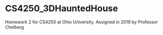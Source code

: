 # CS4250_3DHauntedHouse
Homework 2 for CS4250 at Ohio University. Assigned in 2019 by Professor Chelberg
